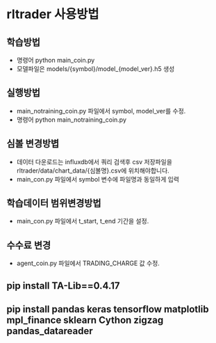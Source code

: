 # rltrader 사용방법

## 학습방법
- 명령어 python main_coin.py
- 모델파일은 models/{symbol}/model_{model_ver}.h5 생성

## 실행방법
- main_notraining_coin.py 파일에서 symbol, model_ver를 수정.
- 명령어 python main_notraining_coin.py

## 심볼 변경방볍
- 데이터 다운로드는 influxdb에서 쿼리 검색후 csv 저장파일을 rltrader/data/chart_data/{심볼명}.csv에 위치해야합니다.
- main_con.py 파일에서 symbol 변수에 파일명과 동일하게 입력

## 학습데이터 범위변경방법
- main_con.py 파일에서 t_start, t_end 기간을 설정.

## 수수료 변경
- agent_coin.py 파일에서 TRADING_CHARGE 값 수정.


## pip install TA-Lib==0.4.17
## pip install pandas keras tensorflow matplotlib mpl_finance sklearn Cython zigzag pandas_datareader

